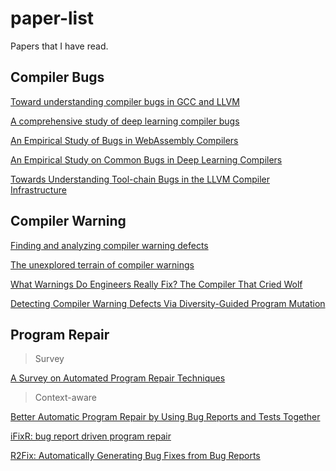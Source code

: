 # paper-list
Papers that I have read.

## Compiler Bugs

[Toward understanding compiler bugs in GCC and LLVM](https://dl.acm.org/doi/10.1145/2931037.2931074)

[A comprehensive study of deep learning compiler bugs](https://dl.acm.org/doi/abs/10.1145/3468264.3468591)

[An Empirical Study of Bugs in WebAssembly Compilers](https://dl.acm.org/doi/abs/10.1109/ASE51524.2021.9678776)

[An Empirical Study on Common Bugs in Deep Learning Compilers](https://ieeexplore.ieee.org/document/9700167)

[Towards Understanding Tool-chain Bugs in the LLVM Compiler Infrastructure](https://ieeexplore.ieee.org/document/9426041)

## Compiler Warning

[Finding and analyzing compiler warning defects](https://dl.acm.org/doi/10.1145/2884781.2884879)

[The unexplored terrain of compiler warnings](https://dl.acm.org/doi/10.1145/3510457.3513057)

[What Warnings Do Engineers Really Fix? The Compiler That Cried Wolf](https://ieeexplore.ieee.org/document/10173968)

[Detecting Compiler Warning Defects Via Diversity-Guided Program Mutation](https://ieeexplore.ieee.org/document/9566830)

## Program Repair

> Survey

[A Survey on Automated Program Repair Techniques](https://arxiv.org/abs/2303.18184)

> Context-aware

[Better Automatic Program Repair by Using Bug Reports and Tests Together](https://ieeexplore.ieee.org/document/10172693)

[iFixR: bug report driven program repair](https://dl.acm.org/doi/10.1145/3338906.3338935)

[R2Fix: Automatically Generating Bug Fixes from Bug Reports](https://ieeexplore.ieee.org/document/6569740)



